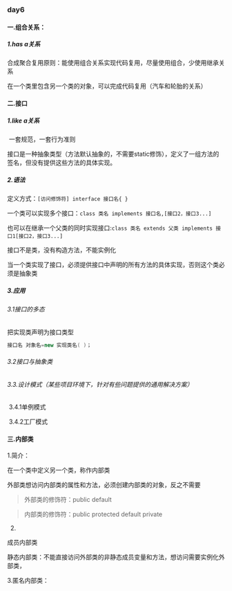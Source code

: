### day6

#### 一.组合关系：

##### 1.has a关系

合成聚合复用原则：能使用组合关系实现代码复用，尽量使用组合，少使用继承关系

在一个类里包含另一个类的对象，可以完成代码复用（汽车和轮胎的关系）



#### 二.接口

##### 1.like a关系

​	一套规范，一套行为准则

接口是一种抽象类型（方法默认抽象的，不需要static修饰），定义了一组方法的签名，但没有提供这些方法的具体实现。

##### 2.语法

定义方式：`[访问修饰符] interface 接口名{ }`

一个类可以实现多个接口：`class 类名 implements 接口名,[接口2，接口3...]`

也可以在继承一个父类的同时实现接口:`class 类名 extends 父类 implements 接口1[接口2，接口3...]`

接口不是类，没有构造方法，不能实例化

当一个类实现了接口，必须提供接口中声明的所有方法的具体实现，否则这个类必须是抽象类



##### 3.应用

###### 	3.1接口的多态

把实现类声明为接口类型

```java
接口名 对象名=new 实现类名( )；
```



###### 	3.2接口与抽象类



###### 	3.3.设计模式（某些项目环境下，针对有些问题提供的通用解决方案）

​		3.4.1单例模式

​		3.4.2工厂模式



#### 三.内部类

1.简介：

在一个类中定义另一个类，称作内部类

外部类想访问内部类的属性和方法，必须创建内部类的对象，反之不需要

> 外部类的修饰符：public default

> 内部类的修饰符：public protected default private

2.

成员内部类

静态内部类：不能直接访问外部类的非静态成员变量和方法，想访问需要实例化外部类，



3.匿名内部类：

